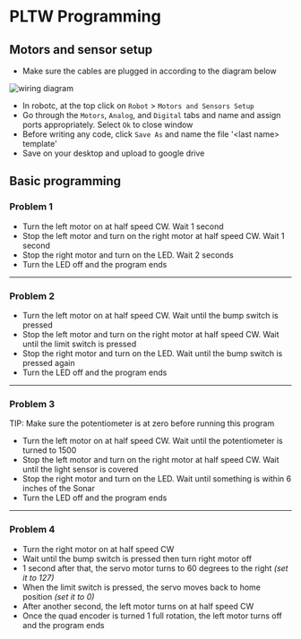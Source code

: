 
# PLTW Programming  

## Motors and sensor setup  
  
* Make sure the cables are plugged in according to the diagram below

![wiring diagram](http://chrisandjimcim.com/wp-content/uploads/2017/07/3-Cortex-Wiring-Clawbot.png)

* In robotc, at the top click on `Robot` > `Motors and Sensors Setup`  
* Go through the `Motors`, `Analog`, and `Digital` tabs and name and assign ports appropriately. Select `Ok` to close window  
* Before writing any code, click `Save As` and name the file '\<last name> template'
* Save on your desktop and upload to google drive
  
## Basic programming  
  
### Problem 1  

* Turn the left motor on at half speed CW. Wait 1 second  
* Stop the left motor and turn on the right motor at half speed CW. Wait 1 second
* Stop the right motor and turn on the LED. Wait 2 seconds
* Turn the LED off and the program ends

___

### Problem 2  

* Turn the left motor on at half speed CW. Wait until the bump switch is pressed
* Stop the left motor and turn on the right motor at half speed CW. Wait until the limit switch is pressed
* Stop the right motor and turn on the LED. Wait until the bump switch is pressed again
* Turn the LED off and the program ends

___

### Problem 3

TIP: Make sure the potentiometer is at zero before running this program

* Turn the left motor on at half speed CW. Wait until the potentiometer is turned to 1500
* Stop the left motor and turn on the right motor at half speed CW. Wait until the light sensor is covered
* Stop the right motor and turn on the LED. Wait until something is within 6 inches of the Sonar
* Turn the LED off and the program ends

___

### Problem 4

* Turn the right motor on at half speed CW
* Wait until the bump switch is pressed then turn right motor off
* 1 second after that, the servo motor turns to 60 degrees to the right _(set it to 127)_
* When the limit switch is pressed, the servo moves back to home position _(set it to 0)_
* After another second, the left motor turns on at half speed CW
* Once the quad encoder is turned 1 full rotation, the left motor turns off and the program ends
